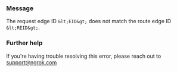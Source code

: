 
### Message
The request edge ID `&lt;EID&gt;` does not match the route edge ID `&lt;REID&gt;`.

### Further help
If you're having trouble resolving this error, please reach out to [support@ngrok.com](mailto:support@ngrok.com?subject=Help%20with%20ERR_NGROK_7110)

